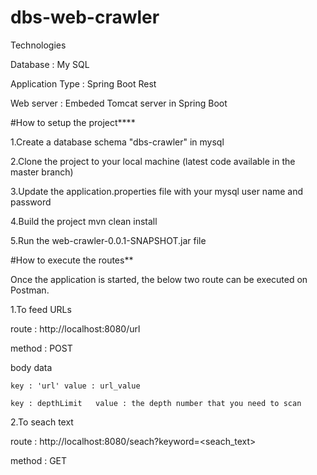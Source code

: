 # dbs-web-crawler 

Technologies

Database : My SQL

Application Type : Spring Boot Rest

Web server : Embeded Tomcat server in Spring Boot

#How to setup the project****

1.Create a database schema "dbs-crawler" in mysql

2.Clone the project to your local machine (latest code available in the master branch)

3.Update the application.properties file with your mysql user name and password

4.Build the project mvn clean install

5.Run the web-crawler-0.0.1-SNAPSHOT.jar file

#How to execute the routes**

Once the application is started, the below two route can be executed on Postman.

1.To feed URLs
  
  route : http://localhost:8080/url
  
  method : POST
  
  body data 
  
    key : 'url' value : url_value
    
    key : depthLimit   value : the depth number that you need to scan
    
2.To seach text
  
  route : http://localhost:8080/seach?keyword=<seach_text>
  
  method : GET



